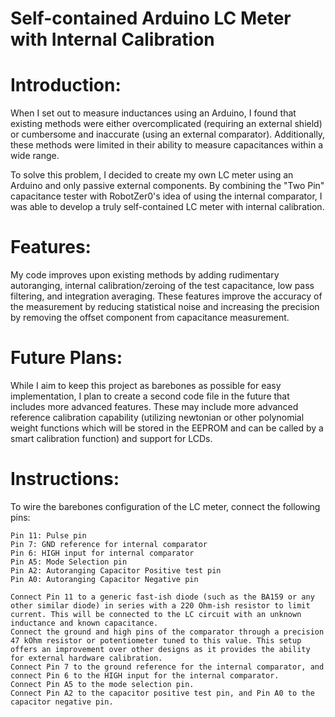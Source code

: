 # Self-contained Arduino LC Meter with Internal Calibration  

# Introduction:
When I set out to measure inductances using an Arduino, I found that existing methods were either overcomplicated (requiring an external shield) or cumbersome and inaccurate (using an external comparator). Additionally, these methods were limited in their ability to measure capacitances within a wide range.

To solve this problem, I decided to create my own LC meter using an Arduino and only passive external components. By combining the "Two Pin" capacitance tester with RobotZer0's idea of using the internal comparator, I was able to develop a truly self-contained LC meter with internal calibration.

# Features:
My code improves upon existing methods by adding rudimentary autoranging, internal calibration/zeroing of the test capacitance, low pass filtering, and integration averaging. These features improve the accuracy of the measurement by reducing statistical noise and increasing the precision by removing the offset component from capacitance measurement.

# Future Plans:
While I aim to keep this project as barebones as possible for easy implementation, I plan to create a second code file in the future that includes more advanced features. These may include more advanced reference calibration capability (utilizing newtonian or other polynomial weight functions which will be stored in the EEPROM and can be called by a smart calibration function) and support for LCDs.

# Instructions:
To wire the barebones configuration of the LC meter, connect the following pins:

    Pin 11: Pulse pin
    Pin 7: GND reference for internal comparator
    Pin 6: HIGH input for internal comparator
    Pin A5: Mode Selection pin
    Pin A2: Autoranging Capacitor Positive test pin
    Pin A0: Autoranging Capacitor Negative pin
    
    Connect Pin 11 to a generic fast-ish diode (such as the BA159 or any other similar diode) in series with a 220 Ohm-ish resistor to limit current. This will be connected to the LC circuit with an unknown inductance and known capacitance.
    Connect the ground and high pins of the comparator through a precision 47 kOhm resistor or potentiometer tuned to this value. This setup offers an improvement over other designs as it provides the ability for external hardware calibration.
    Connect Pin 7 to the ground reference for the internal comparator, and connect Pin 6 to the HIGH input for the internal comparator.
    Connect Pin A5 to the mode selection pin.
    Connect Pin A2 to the capacitor positive test pin, and Pin A0 to the capacitor negative pin.
